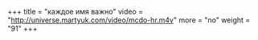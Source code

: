 +++
title = "каждое имя важно"
video = "http://universe.martyuk.com/video/mcdo-hr.m4v"
more = "no"
weight = "91"
+++